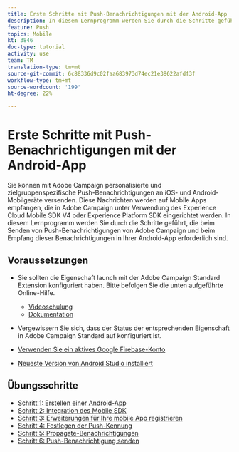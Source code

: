 ```yaml
---
title: Erste Schritte mit Push-Benachrichtigungen mit der Android-App
description: In diesem Lernprogramm werden Sie durch die Schritte geführt, die beim Senden von Push-Benachrichtigungen von Adobe Campaign und beim Empfang dieser Benachrichtigungen in Ihrer Android-App erforderlich sind.
feature: Push
topics: Mobile
kt: 3846
doc-type: tutorial
activity: use
team: TM
translation-type: tm+mt
source-git-commit: 6c88336d9c02faa683973d74ec21e38622afdf3f
workflow-type: tm+mt
source-wordcount: '199'
ht-degree: 22%

---
```


# Erste Schritte mit Push-Benachrichtigungen mit der Android-App

Sie können mit Adobe Campaign personalisierte und zielgruppenspezifische Push-Benachrichtigungen an iOS- und Android-Mobilgeräte versenden.
Diese Nachrichten werden auf Mobile Apps empfangen, die in Adobe Campaign unter Verwendung des Experience Cloud Mobile SDK V4 oder Experience Platform SDK eingerichtet werden.
In diesem Lernprogramm werden Sie durch die Schritte geführt, die beim Senden von Push-Benachrichtigungen von Adobe Campaign und beim Empfang dieser Benachrichtigungen in Ihrer Android-App erforderlich sind.

## Voraussetzungen

* Sie sollten die Eigenschaft launch mit der Adobe Campaign Standard Extension konfiguriert haben. Bitte befolgen Sie die unten aufgeführte Online-Hilfe.
   * [Videoschulung](https://video.tv.adobe.com/v/26224?quality=12&captions=ger)
   * [Dokumentation](https://docs.adobe.com/content/help/en/campaign-learn/campaign-standard-tutorials/communication-channels/mobile/configure-mobile-apps-using-aep-sdk.html)

* Vergewissern Sie sich, dass der Status der entsprechenden Eigenschaft in Adobe Campaign Standard auf konfiguriert ist.
* [Verwenden Sie ein aktives Google Firebase-Konto](https://firebase.google.com)
* [Neueste Version von Android Studio installiert](https://developer.android.com/studio)

## Übungsschritte

* [Schritt 1: Erstellen einer Android-App](/help/tutorial-push-notifications-android/create-android-app.md)
* [Schritt 2: Integration des Mobile SDK](/help/tutorial-push-notifications-android/integrating-with-mobile-sdk.md)
* [Schritt 3: Erweiterungen für Ihre mobile App registrieren](/help/tutorial-push-notifications-android/register-mobile-extensions.md)
* [Schritt 4: Festlegen der Push-Kennung](/help/tutorial-push-notifications-android/set-push-identifier.md)
* [Schritt 5: Propagate-Benachrichtigungen](/help/tutorial-push-notifications-android/propagate-notification.md)
* [Schritt 6: Push-Benachrichtigung senden](/help/tutorial-push-notifications-android/send-push-notification.md)
